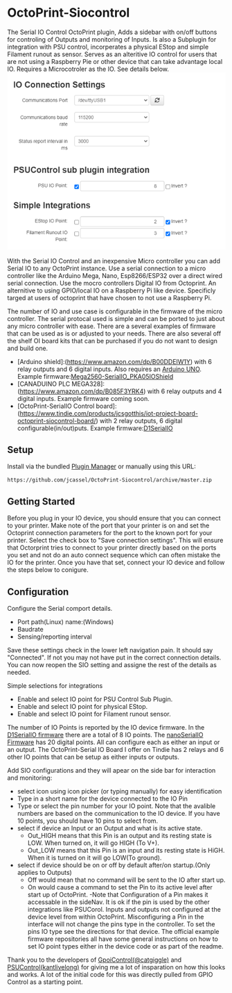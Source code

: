 # OctoPrint-Siocontrol
The Serial IO Control OctoPrint plugin, Adds a sidebar with on/off buttons for controling of Outputs and monitoring of Inputs. Is also a Subplugin for integration with PSU control, incorperates a physical EStop and simple Filament runout as sensor. Serves as an alteritive IO control for users that are not using a Raspberry Pie or other device that can take advantage local IO. Requires a Microcotroler as the IO. See details below.
![Connection and Integrations Config](https://github.com/jcassel/OctoPrint-Siocontrol/blob/main/extras/SettingsExampleConnAndIntegratons.PNG)

With the Serial IO Control and an inexpensive Micro controller you can add Serial IO to any OctoPrint instance. Use a serial connection to a micro controller like the Arduino Mega, Nano, Esp8266/ESP32 over a direct wired serial connection. Use the mocro controllers Digital IO from Octoprint. An alternitive to using GPIO/local IO on a Raspberry Pi like device. Specificly targed at users of octoprint that have chosen to not use a Raspberry Pi. 

The number of IO and use case is configurable in the firmware of the micro controller. The serial protocal used is simple and can be ported to just about any micro controller with ease. There are a several examples of firmware that can be used as is or adjusted to your needs. There are also several off the shelf OI board kits that can be purchased if you do not want to design and build one.

- [Arduino shield]:(https://www.amazon.com/dp/B00DDEIW1Y) with 6 relay outputs and 6 digital inputs. Also requires an [Arduino UNO](https://www.amazon.com/Arduino-A000066-ARDUINO-UNO-R3/dp/B008GRTSV6). Example firmware:[Mega2560-SerialIO_PKA05IOShield](https://github.com/jcassel/Mega2560-SerialIO_PKA05IOShield)
- [CANADUINO PLC MEGA328]:(https://www.amazon.com/dp/B085F3YRK4) with 6 relay outputs and 4 digital inputs. Example firmware coming soon. 
- [OctoPrint-SerialIO Control board]:(https://www.tindie.com/products/jcsgotthis/iot-project-board-octoprint-siocontrol-board/) with 2 relay outputs, 6 digital configurable(in/out)puts. Example firmware:[D1SerialIO](https://github.com/jcassel/D1SerialIO)


## Setup

Install via the bundled [Plugin Manager](https://docs.octoprint.org/en/master/bundledplugins/pluginmanager.html)
or manually using this URL:

    https://github.com/jcassel/OctoPrint-Siocontrol/archive/master.zip

## Getting Started
Before you plug in your IO device, you should ensure that you can connect to your printer. Make note of the port that your printer is on and set the Octoprint connection parameters for the port to the known port for your printer. Select the check box to "Save connection settings". This will ensure that Octorprint tries to connect to your printer directly based on the ports you set and not do an auto connect sequence which can often mistake the IO for the printer. Once you have that set, connect your IO device and follow the steps below to conigure. 

## Configuration
Configure the Serial comport details. 
- Port path(Linux) name:(Windows)
- Baudrate  
- Sensing/reporting interval

Save these settings check in the lower left navigation pain. It should say "Connected". If not you may not have put in the correct connection details. You can now reopen the SIO setting and assigne the rest of the details as needed. 

Simple selections for integrations
- Enable and select IO point for PSU Control Sub Plugin.
- Enable and select IO point for physical EStop.
- Enable and select IO point for Filament runout sensor.

The number of IO Points is reported by the IO device firmware. In the [D1SerialIO firmware](https://github.com/jcassel/D1SerialIO) there are a total of 8 IO points. The [nanoSerialIO Firmware](https://github.com/jcassel/nanoSerialIO) has 20 digital points. All can configure each as either an input or an output. The OctoPrint-Serial IO Board I offer on Tindie has 2 relays and 6 other IO points that can be setup as either inputs or outputs. 

Add SIO configurations and they will apear on the side bar for interaction and monitoring:
- select icon using icon picker (or typing manually) for easy identification
- Type in a short name for the device connected to the IO Pin
- Type or select the pin number for your IO point. Note that the avalible numbers are based on the communication to the IO device. If you have 10 points, you should have 10 pins to select from.
- select if device an Input or an Output and what is its active state.
  - Out_HIGH means that this Pin is an output and its resting state is LOW. When turned on, it will go HIGH (To V+).
  - Out_LOW means that this Pin is an input and its resting state is HiGH. When it is turned on it will go LOW(To ground).
- select if device should be on or off by default after/on startup.(Only applies to Outputs)
  - Off would mean that no command will be sent to the IO after start up. 
  - On would cause a command to set the Pin to its active level after start up of OctoPrint.
-Note that Configuration of a Pin makes it accessable in the sideNav. It is ok if the pin is used by the other integrations like PSUCorol. Inputs and outputs not configured at the device level from within OctoPrint. Misconfiguring a Pin in the interface will not change the pins type in the controller. To set the pins IO type see the directions for that device. The official example firmware repositories all have some general instructions on how to set IO point types either in the device code or as part of the readme. 





Thank you to the developers of [GpoiControl(@catgiggle)](https://github.com/catgiggle/OctoPrint-GpioControl) and [PSUControl(kantlivelong)](https://github.com/kantlivelong/OctoPrint-PSUControl) for giving me a lot of insparation on how this looks and works. A lot of the initial code for this was directly pulled from GPIO Control as a starting point. 

